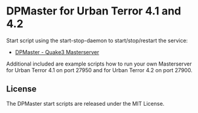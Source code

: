 # DPMaster for Urban Terror 4.1 and 4.2 

Start script using the start-stop-daemon to start/stop/restart the service:

- [DPMaster - Quake3 Masterserver](http://icculus.org/twilight/darkplaces)

Additional included are example scripts how to run your own Masterserver for Urban Terror 4.1 on port 27950 and for Urban Terror 4.2 on port 27900.


## License
The DPMaster start scripts are released under the MIT License.

